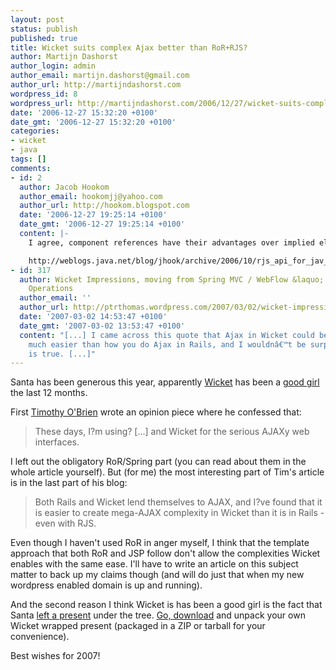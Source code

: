 ```yaml
---
layout: post
status: publish
published: true
title: Wicket suits complex Ajax better than RoR+RJS?
author: Martijn Dashorst
author_login: admin
author_email: martijn.dashorst@gmail.com
author_url: http://martijndashorst.com
wordpress_id: 8
wordpress_url: http://martijndashorst.com/2006/12/27/wicket-suits-complex-ajax-better-than-rorrjs/
date: '2006-12-27 15:32:20 +0100'
date_gmt: '2006-12-27 15:32:20 +0100'
categories:
- wicket
- java
tags: []
comments:
- id: 2
  author: Jacob Hookom
  author_email: hookomjj@yahoo.com
  author_url: http://hookom.blogspot.com
  date: '2006-12-27 19:25:14 +0100'
  date_gmt: '2006-12-27 19:25:14 +0100'
  content: |-
    I agree, component references have their advantages over implied elements in the page:

    http://weblogs.java.net/blog/jhook/archive/2006/10/rjs_api_for_jav_1.html
- id: 317
  author: Wicket Impressions, moving from Spring MVC / WebFlow &laquo; Incremental
    Operations
  author_email: ''
  author_url: http://ptrthomas.wordpress.com/2007/03/02/wicket-impressions-moving-from-spring-mvc-webflow/
  date: '2007-03-02 14:53:47 +0100'
  date_gmt: '2007-03-02 13:53:47 +0100'
  content: "[...] I came across this quote that Ajax in Wicket could be better and
    much easier than how you do Ajax in Rails, and I wouldnâ€™t be surprised if this
    is true. [...]"
---
```

<p>Santa has been generous this year, apparently <a href="http://wicketframework.org">Wicket</a> has been a <a href="http://ynr.blogthings.com/areyouagoodgirlorabadgirlquiz/">good girl</a> the last 12 months.</p>
<p>
First <a href="http://www.oreillynet.com/onjava/blog/2006/12/re_struts_2_is_the_new_mini.html">Timothy O'Brien</a> wrote an opinion piece where he confessed that:</p>
<blockquote><p>These days, I?m using? [...] and Wicket for the serious AJAXy web interfaces.</p></blockquote>
<p>I left out the obligatory RoR/Spring part (you can read about them in the whole article yourself). But (for me) the most interesting part of Tim's article is in the last part of his blog:</p>
<blockquote><p>Both Rails and Wicket lend themselves to AJAX, and I?ve found that it is easier to create mega-AJAX complexity in Wicket than it is in Rails - even with RJS.</p></blockquote>
<p>Even though I haven't used RoR in anger myself, I think that the template approach that both RoR and JSP follow don't allow the complexities Wicket enables with the same ease. I'll have to write an article on this subject matter to back up my claims though (and will do just that when my new wordpress enabled domain is up and running).</p>
<p>
And the second reason I think Wicket is has been a good girl is the fact that Santa <a href="http://wicketframework.org">left a present</a> under the tree. <a href="http://sourceforge.net/project/showfiles.php?group_id=119783">Go, download</a> and unpack your own Wicket wrapped present (packaged in a ZIP or tarball for your convenience).</p>
<p>
Best wishes for 2007!</p>
